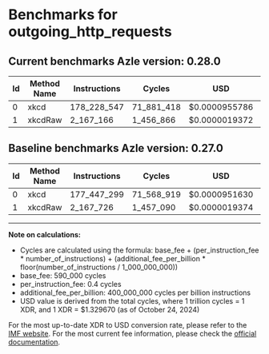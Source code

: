 # Benchmarks for outgoing_http_requests

## Current benchmarks Azle version: 0.28.0

| Id  | Method Name | Instructions | Cycles     | USD           | USD/Million Calls | Change                            |
| --- | ----------- | ------------ | ---------- | ------------- | ----------------- | --------------------------------- |
| 0   | xkcd        | 178_228_547  | 71_881_418 | $0.0000955786 | $95.57            | <font color="red">+781_248</font> |
| 1   | xkcdRaw     | 2_167_166    | 1_456_866  | $0.0000019372 | $1.93             | <font color="green">-560</font>   |

## Baseline benchmarks Azle version: 0.27.0

| Id  | Method Name | Instructions | Cycles     | USD           | USD/Million Calls |
| --- | ----------- | ------------ | ---------- | ------------- | ----------------- |
| 0   | xkcd        | 177_447_299  | 71_568_919 | $0.0000951630 | $95.16            |
| 1   | xkcdRaw     | 2_167_726    | 1_457_090  | $0.0000019374 | $1.93             |

---

**Note on calculations:**

- Cycles are calculated using the formula: base_fee + (per_instruction_fee \* number_of_instructions) + (additional_fee_per_billion \* floor(number_of_instructions / 1_000_000_000))
- base_fee: 590_000 cycles
- per_instruction_fee: 0.4 cycles
- additional_fee_per_billion: 400_000_000 cycles per billion instructions
- USD value is derived from the total cycles, where 1 trillion cycles = 1 XDR, and 1 XDR = $1.329670 (as of October 24, 2024)

For the most up-to-date XDR to USD conversion rate, please refer to the [IMF website](https://www.imf.org/external/np/fin/data/rms_sdrv.aspx).
For the most current fee information, please check the [official documentation](https://internetcomputer.org/docs/current/developer-docs/gas-cost#execution).
